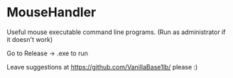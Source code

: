 # MouseHandler
Useful mouse executable command line programs. (Run as administrator if it doesn't work)


Go to Release -> .exe to run


Leave suggestions at https://github.com/VanillaBase1lb/ please :)
